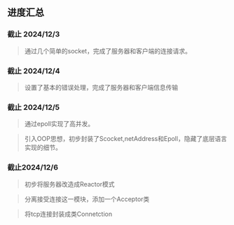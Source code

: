 <!--
 * @Author: AttackMAX 2646479700@qq.com
 * @Date: 2024-12-04 01:05:03
 * @LastEditors: AttackMAX 2646479700@qq.com
 * @LastEditTime: 2024-12-06 14:56:45
 * 
 * Copyright (c) 2024 by ※ AttackMAX ※, All Rights Reserved. 
-->
## 进度汇总

### 截止 2024/12/3

> 通过几个简单的socket，完成了服务器和客户端的连接请求。

### 截止 2024/12/4

> 设置了基本的错误处理，完成了服务器和客户端信息传输

### 截止 2024/12/5
> 通过epoll实现了高并发。

> 引入OOP思想，初步封装了Scocket,netAddress和Epoll，隐藏了底层语言实现的细节。

### 截止2024/12/6
> 初步将服务器改造成Reactor模式

> 分离接受连接这一模块，添加一个Acceptor类

> 将tcp连接封装成类Connetction 